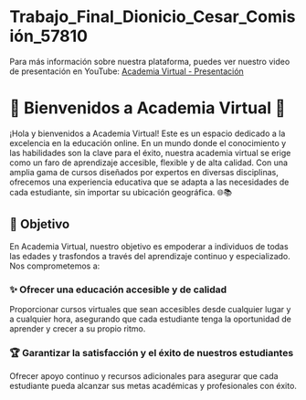 # Trabajo_Final_Dionicio_Cesar_Comisión_57810

Para más información sobre nuestra plataforma, puedes ver nuestro video de presentación en YouTube: [Academia Virtual - Presentación](https://youtu.be/aAXTlHucEw0)

# 🌟 Bienvenidos a Academia Virtual 🌟

¡Hola y bienvenidos a Academia Virtual! Este es un espacio dedicado a la excelencia en la educación online. En un mundo donde el conocimiento y las habilidades son la clave para el éxito, nuestra academia virtual se erige como un faro de aprendizaje accesible, flexible y de alta calidad. Con una amplia gama de cursos diseñados por expertos en diversas disciplinas, ofrecemos una experiencia educativa que se adapta a las necesidades de cada estudiante, sin importar su ubicación geográfica. 🌐📚

## 🎯 Objetivo

En Academia Virtual, nuestro objetivo es empoderar a individuos de todas las edades y trasfondos a través del aprendizaje continuo y especializado. Nos comprometemos a:

### ✨ Ofrecer una educación accesible y de calidad
Proporcionar cursos virtuales que sean accesibles desde cualquier lugar y a cualquier hora, asegurando que cada estudiante tenga la oportunidad de aprender y crecer a su propio ritmo.

### 🏆 Garantizar la satisfacción y el éxito de nuestros estudiantes
Ofrecer apoyo continuo y recursos adicionales para asegurar que cada estudiante pueda alcanzar sus metas académicas y profesionales con éxito.

